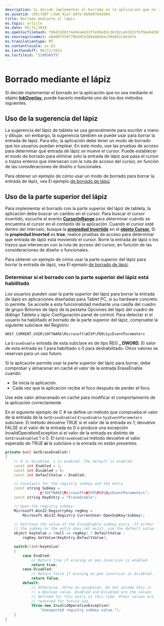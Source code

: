 ```yaml
---
description: Si decide implementar el borrado en la aplicación que no sea mediante el objeto InkOverlay, puede hacerlo mediante uno de los dos métodos siguientes.
ms.assetid: c05c7dbf-c3e0-42a7-a97e-bb9d9764209d
title: Borrado mediante el lápiz
ms.topic: article
ms.date: 05/31/2018
ms.openlocfilehash: f96d7d281f4e94a4a53f7e99e83c38192ceb7d31fbf9ee643653a20b4836a7cd
ms.sourcegitcommit: e6600f550f79bddfe58bd4696ac50dd52cb03d7e
ms.translationtype: MT
ms.contentlocale: es-ES
ms.lasthandoff: 08/11/2021
ms.locfileid: "119936575"
---
```

# <a name="erasing-by-using-the-pen"></a>Borrado mediante el lápiz

Si decide implementar el borrado en la aplicación que no sea mediante el objeto [**InkOverlay,**](inkoverlay-class.md) puede hacerlo mediante uno de los dos métodos siguientes.

## <a name="using-the-tip-of-the-pen"></a>Uso de la sugerencia del lápiz

La sugerencia del lápiz de tableta se usa generalmente para escribir a mano y dibujar. sin embargo, la sugerencia también se puede usar para borrar la entrada de lápiz. Para ello, la aplicación debe tener un modo de borrado que los usuarios puedan emplear. En este modo, use las pruebas de acceso para determinar qué entrada de lápiz se mueve el cursor. Puede establecer el modo de borrado para eliminar solo la entrada de lápiz que pasa el cursor o trazos enteros que intersecan con la ruta de acceso del cursor, en función de las consideraciones de diseño o funcionales.

Para obtener un ejemplo de cómo usar un modo de borrado para borrar la entrada de lápiz, vea El ejemplo [de borrado de lápiz](ink-erasing-sample.md).

## <a name="using-the-top-of-the-pen"></a>Uso de la parte superior del lápiz

Para implementar el borrado con la parte superior del lápiz de tableta, la aplicación debe buscar un cambio en el cursor. Para buscar el cursor invertido, escuche el evento [**CursorInRange**](inkoverlay-cursorinrange.md) para determinar cuándo se encuentra el cursor en el contexto de la aplicación. Cuando el cursor esté dentro del intervalo, busque la [**propiedad Invertido**](/windows/desktop/api/msinkaut/nf-msinkaut-iinkcursor-get_inverted) en el [**objeto Cursor.**](/windows/desktop/api/msinkaut/nn-msinkaut-iinkcursor) Si la **propiedad Inverted** es **true**, realice pruebas de acceso para determinar qué entrada de lápiz está moviendo el cursor. Borre la entrada de lápiz o los trazos que intersecan con la ruta de acceso del cursor, en función de las consideraciones de diseño o funcionales.

Para obtener un ejemplo de cómo usar la parte superior del lápiz para borrar la entrada de lápiz, vea El ejemplo [de borrado de lápiz](ink-erasing-sample.md).

### <a name="determining-if-erasing-with-the-top-of-the-pen-is-enabled"></a>Determinar si el borrado con la parte superior del lápiz está habilitado

Los usuarios pueden usar la parte superior del lápiz para borrar la entrada de lápiz en aplicaciones diseñadas para Tablet PC, si su hardware concreto lo permite. Se accede a esta funcionalidad mediante una casilla del cuadro de grupo Botones de lápiz de la pestaña Opciones del lápiz del cuadro de diálogo Tableta y lápiz Configuración panel de control. Para detectar si el usuario ha habilitado el borrado de la parte superior del lápiz, compruebe la siguiente subclave del Registro:

`HKEY_CURRENT_USER\SOFTWARE\Microsoft\WISP\PEN\SysEventParameters`

La `EraseEnable` entrada de esta subclave es de tipo REG **\_ DWORD.** El valor de esta entrada es 1 para habilitado o 0 para deshabilitado. Otros valores se reservan para un uso futuro.

Si la aplicación permite usar la parte superior del lápiz para borrar, debe comprobar y almacenar en caché el valor de la entrada EraseEnable cuando:

-   Se inicia la aplicación.
-   Cada vez que la aplicación recibe el foco después de perder el foco.

Use este valor almacenado en caché para modificar el comportamiento de la aplicación correctamente.

En el siguiente ejemplo de C \# se define un método que comprueba el valor de la entrada de la `GetEraseEnabled` `EraseEnable` `SysEventParameters` subclave. El método devuelve TRUE si el valor de la entrada es 1; devuelve FALSE si el valor de la entrada es 0 o produce una excepción InvalidOperationException si el valor de la entrada es distinto de `GetEraseEnabled` 1 o  0.  [](/dotnet/api/system.invalidoperationexception) El `GetEraseEnabled` método devuelve el valor esperado de TRUE **si** la subclave o la entrada no están presentes.


```C++
private bool GetEraseEnabled()
{
    // 0 is disabled, 1 is enabled. The default is enabled
    const int Enabled = 1;
    const int Disabled = 0;
    const int DefaultValue = Enabled;

    // Constants for the registry subkey and the entry
    const string Subkey =
                @"SOFTWARE\Microsoft\WISP\PEN\SysEventParameters";
    const string KeyEntry = "EraseEnable";

    // Open the registry subkey.
    Microsoft.Win32.RegistryKey regKey =
        Microsoft.Win32.Registry.CurrentUser.OpenSubKey(Subkey);

    // Retrieve the value of the EraseEnable subkey entry. If either
    // the subkey or the entry does not exist, use the default value.
    object keyValue = (null == regKey) ? DefaultValue :
        regKey.GetValue(KeyEntry,DefaultValue);

    switch((int)keyValue)
    {
        case Enabled:
            // Return true if erasing on pen inversion is enabled. 
            return true;
        case Disabled:
            // Return false if erasing on pen inversion is disabled. 
            return false;
        default:
            // Otherwise, throw an exception. Do not assume this is
            // a Boolean value. Enabled and Disabled are the values
            // defined for this entry at this time. Other values are
            // reserved for future use.
            throw new InvalidOperationException(
                "Unexpected registry subkey value.");
    }
}
```



 

 
